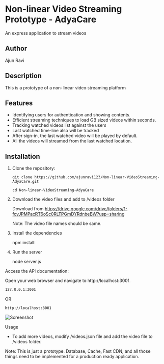 
# Non-linear Video Streaming Prototype - AdyaCare

An express application to stream videos

## Author

Ajun Ravi

## Description

This is a prototype of a non-linear video streaming platform

## Features

- Identifying users for authentication and showing contents.
- Efficient streaming techniques to load GB sized videos within seconds.
- Tracking watched videos list against the users
- Last watched time-line also will be tracked
- After sign-in, the last watched video will be played by default.
- All the videos will streamed from the last watched location.

## Installation

1. Clone the repository:

   ```shell
   git clone https://github.com/ajunravi123/Non-linear-VideoStreaming-AdyaCare.git

   cd Non-linear-VideoStreaming-AdyaCare

2. Download the video files and add to /videos folder

    Download from https://drive.google.com/drive/folders/1-fcvJPMPacRT6oSc0RLTPGmDYRdnbeBW?usp=sharing

    Note: The video file names should be same.

3. Install the dependencies

    npm install

4. Run the server

    node server.js


Access the API documentation:

Open your web browser and navigate to http://localhost:3001.


```sh
127.0.0.1:3001
```

OR

```sh
http://localhost:3001
```


![Screenshot](https://lh3.googleusercontent.com/u/1/drive-viewer/AFGJ81q4_63dPWwLRtDUAcgj6cpCCtmBcFARuEReQan239tdukTDqOYr9Jwpy7KQrxt8SSBzxAvpykjUTHdPD_yyz_YUXJskUQ=w1920-h932)



Usage
- To add more videos, modify /videos.json file and add the video file to /videos folder.


Note: This is just a prototype. Database, Cache, Fast CDN, and all those things need to be implemented for a production ready application.

